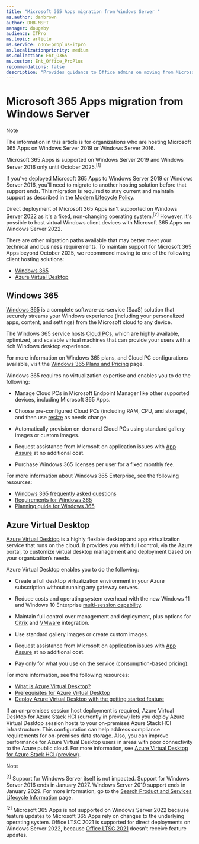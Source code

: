 ```yaml
---
title: "Microsoft 365 Apps migration from Windows Server "
ms.author: danbrown
author: DHB-MSFT
manager: dougeby
audience: ITPro
ms.topic: article
ms.service: o365-proplus-itpro
ms.localizationpriority: medium
ms.collection: Ent_O365
ms.custom: Ent_Office_ProPlus
recommendations: false
description: "Provides guidance to Office admins on moving from Microsoft 365 Apps on Windows Server to either Windows 365 or Azure Virtual Desktop."
---
```


# Microsoft 365 Apps migration from Windows Server

> [!NOTE]
> The information in this article is for organizations who are hosting Microsoft 365 Apps on Windows Server 2019 or Windows Server 2016.

Microsoft 365 Apps is supported on Windows Server 2019 and Windows Server 2016 only until October 2025.<sup>[1]</sup>

If you've deployed Microsoft 365 Apps to Windows Server 2019 or Windows Server 2016, you'll need to migrate to another hosting solution before that support ends. This migration is required to stay current and maintain support as described in the [Modern Lifecycle Policy](/lifecycle/policies/modern).

Direct deployment of Microsoft 365 Apps isn't supported on Windows Server 2022 as it's a fixed, non-changing operating system.<sup>[2]</sup> However, it's possible to host virtual Windows client devices with Microsoft 365 Apps on Windows Server 2022.

There are other migration paths available that may better meet your technical and business requirements. To maintain support for Microsoft 365 Apps beyond October 2025, we recommend moving to one of the following client hosting solutions:

- [Windows 365](#windows-365)
- [Azure Virtual Desktop](#azure-virtual-desktop)

## Windows 365

[Windows 365](https://www.microsoft.com/windows-365) is a complete software-as-service (SaaS) solution that securely streams your Windows experience (including your personalized apps, content, and settings) from the Microsoft cloud to any device.

The Windows 365 service hosts [Cloud PCs](/windows-365/overview#what-is-a-cloud-pc), which are highly available, optimized, and scalable virtual machines that can provide your users with a rich Windows desktop experience.

For more information on Windows 365 plans, and Cloud PC configurations available, visit the [Windows 365 Plans and Pricing](https://www.microsoft.com/windows-365/business/compare-plans-pricing) page.

Windows 365 requires no virtualization expertise and enables you to do the following:

- Manage Cloud PCs in Microsoft Endpoint Manager like other supported devices, including Microsoft 365 Apps.

- Choose pre-configured Cloud PCs (including RAM, CPU, and storage), and then use [resize](/windows-365/enterprise/resize-cloud-pc) as needs change.

- Automatically provision on-demand Cloud PCs using standard gallery images or custom images.

- Request assistance from Microsoft on application issues with [App Assure](/windows-365/enterprise/app-assure) at no additional cost.

- Purchase Windows 365 licenses per user for a fixed monthly fee.

For more information about Windows 365 Enterprise, see the following resources:

- [Windows 365 frequently asked questions](https://www.microsoft.com/windows-365/faq)  
- [Requirements for Windows 365](/windows-365/enterprise/requirements)
- [Planning guide for Windows 365](/windows-365/enterprise/planning-guide)

## Azure Virtual Desktop

[Azure Virtual Desktop](https://azure.microsoft.com/services/virtual-desktop/) is a highly flexible desktop and app virtualization service that runs on the cloud. It provides you with full control, via the Azure portal, to customize virtual desktop management and deployment based on your organization’s needs.

Azure Virtual Desktop enables you to do the following:

- Create a full desktop virtualization environment in your Azure subscription without running any gateway servers.

- Reduce costs and operating system overhead with the new Windows 11 and Windows 10 Enterprise [multi-session capability](/azure/virtual-desktop/windows-10-multisession-faq).

- Maintain full control over management and deployment, plus options for [Citrix](https://azure.microsoft.com/services/virtual-desktop/citrix-virtual-apps-desktops-for-azure/) and [VMware](https://azure.microsoft.com/services/virtual-desktop/vmware-horizon-cloud/) integration.

- Use standard gallery images or create custom images.

- Request assistance from Microsoft on application issues with [App Assure](/windows-365/enterprise/app-assure) at no additional cost.

- Pay only for what you use on the service (consumption-based pricing).

For more information, see the following resources:

- [What is Azure Virtual Desktop?](/azure/virtual-desktop/overview)
- [Prerequisites for Azure Virtual Desktop](/azure/virtual-desktop/prerequisites)
- [Deploy Azure Virtual Desktop with the getting started feature](/azure/virtual-desktop/getting-started-feature)

If an on-premises session host deployment is required, Azure Virtual Desktop for Azure Stack HCI (currently in preview) lets you deploy Azure Virtual Desktop session hosts to your on-premises Azure Stack HCI infrastructure. This configuration can help address compliance requirements for on-premises data storage. Also, you can improve performance for Azure Virtual Desktop users in areas with poor connectivity to the Azure public cloud. For more information, see [Azure Virtual Desktop for Azure Stack HCI (preview)](/azure/virtual-desktop/azure-stack-hci-overview).

> [!NOTE]
> <sup>[1]</sup> Support for Windows Server itself is not impacted. Support for Windows Server 2016 ends in January 2027. Windows Server 2019 support ends in January 2029. For more information, go to the [Search Product and Services Lifecycle Information](/lifecycle/products/) page.
>
> <sup>[2]</sup> Microsoft 365 Apps is not supported on Windows Server 2022 because feature updates to Microsoft 365 Apps rely on changes to the underlying operating system. Office LTSC 2021 is supported for direct deployments on Windows Server 2022, because [Office LTSC 2021](../ltsc2021/overview.md) doesn't receive feature updates.